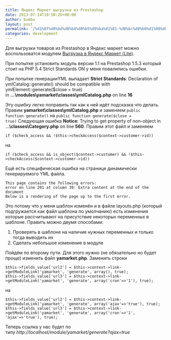 ```yaml
---
title: Яндекс Маркет выгрузка из Prestashop
date: 2013-07-14T10:50:26+00:00
author: bumbu
layout: post
permalink: '/%d1%8f%d0%bd%d0%b4%d0%b5%d0%ba%d1%81-%d0%bc%d0%b0%d1%80%d0%ba%d0%b5%d1%82-%d0%b2%d1%8b%d0%b3%d1%80%d1%83%d0%b7%d0%ba%d0%b0-%d0%b8%d0%b7-prestashop/'
categories: development
---
```

Для выгрузки товаров из Prestashop в Яндекс маркет можно воспользоватся модулем <a href="http://prestalab.ru/eksport-import/23-vygruzka-v-jandeks-market-lite.html" target="_blank">Выгрузка в Яндекс Маркет (Lite)</a>.

При попытке установить модуль версии 1.1 на Prestashop 1.5.3 который стоит на PHP 5.4 Strict Standards ON у меня повалились ошибки.

При попытке генерацииYML выпадает <b>Strict Standards</b>: Declaration of ymlCatalog::generate() should be compatible with ymlElement::generate($close = true) in <b>...\modules\yamarket\classes\ymlCatalog.php</b> on line <b>16</b>

Эту ошибку легко поправить так как к ней идёт подсказка что делать. Правим <b>yamarket\classes\ymlCatalog.php</b> и заменяем
<code>public function generate()</code>
на
<code>public function generate($close = true)</code>
Следующая ошибка <b>Notice</b>: Trying to get property of non-object in ...<b>\classes\Category.php</b> on line <b>560</b>. Правим этот файл и заменяем
<pre class="language-php"><code>if ($check_access &amp;&amp; !$this-&gt;checkAccess($context-&gt;customer-&gt;id))</code></pre>
на
<pre class="language-php"><code>if ($check_access &amp;&amp; is_object($context-&gt;customer) &amp;&amp; !$this-&gt;checkAccess($context-&gt;customer-&gt;id))</code></pre>
Ещё есть специфическая ошибка на странице динамически генерируемого YML файла.
<pre class="language-none"><code>This page contains the following errors:
error on line 201 at column 39: Extra content at the end of the document
Below is a rendering of the page up to the first error.</code></pre>
Это потому что у меня шаблон изменён и в файле layouts.php (который подгружается как файл шаблона по умолчанию) есть изменения которые рассчитывают на присутствие некоторых переменных в шаблоне. Править можно двумя способами:
<ol>
  <li><span style="line-height: 13px;">Проверять в шаблоне на наличие нужных переменных и только тогда выводить их</span></li>
  <li>Сделать небольшое изменение в модуле</li>
</ol>
Пойдём по второму пути. Для этого нужно (не обязательно но будет проще) изменить файл <strong>yamarket.php</strong>. Заменить строки
<pre class="language-php"><code>$this-&gt;fields_value['url2'] = $this-&gt;context-&gt;link-&gt;getModuleLink('yamarket', 'generate', array(), true);
$this-&gt;fields_value['url3'] = $this-&gt;context-&gt;link-&gt;getModuleLink('yamarket', 'generate', array('cron'=&gt;'1'), true);</code></pre>
на
<pre class="language-php"><code>$this-&gt;fields_value['url2'] = $this-&gt;context-&gt;link-&gt;getModuleLink('yamarket', 'generate', array('ajax'=&gt;'true'), true);
$this-&gt;fields_value['url3'] = $this-&gt;context-&gt;link-&gt;getModuleLink('yamarket', 'generate', array('cron'=&gt;'1', 'ajax'=&gt;'true'), true);</code></pre>
Теперь ссылка у нас будет по типу <em>http://localhost/module/yamarket/generate?ajax=true</em>
